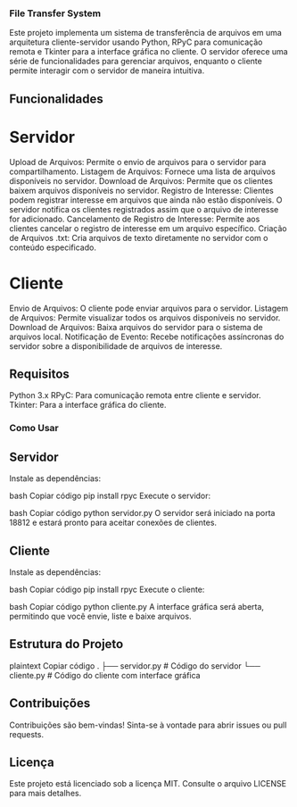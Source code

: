 ### File Transfer System
Este projeto implementa um sistema de transferência de arquivos em uma arquitetura cliente-servidor usando Python, RPyC para comunicação remota e Tkinter para a interface gráfica no cliente. O servidor oferece uma série de funcionalidades para gerenciar arquivos, enquanto o cliente permite interagir com o servidor de maneira intuitiva.

## Funcionalidades
# Servidor
Upload de Arquivos: Permite o envio de arquivos para o servidor para compartilhamento.
Listagem de Arquivos: Fornece uma lista de arquivos disponíveis no servidor.
Download de Arquivos: Permite que os clientes baixem arquivos disponíveis no servidor.
Registro de Interesse: Clientes podem registrar interesse em arquivos que ainda não estão disponíveis. O servidor notifica os clientes registrados assim que o arquivo de interesse for adicionado.
Cancelamento de Registro de Interesse: Permite aos clientes cancelar o registro de interesse em um arquivo específico.
Criação de Arquivos .txt: Cria arquivos de texto diretamente no servidor com o conteúdo especificado.
# Cliente
Envio de Arquivos: O cliente pode enviar arquivos para o servidor.
Listagem de Arquivos: Permite visualizar todos os arquivos disponíveis no servidor.
Download de Arquivos: Baixa arquivos do servidor para o sistema de arquivos local.
Notificação de Evento: Recebe notificações assíncronas do servidor sobre a disponibilidade de arquivos de interesse.

## Requisitos
Python 3.x
RPyC: Para comunicação remota entre cliente e servidor.
Tkinter: Para a interface gráfica do cliente.
### Como Usar
## Servidor
Instale as dependências:

bash
Copiar código
pip install rpyc
Execute o servidor:

bash
Copiar código
python servidor.py
O servidor será iniciado na porta 18812 e estará pronto para aceitar conexões de clientes.

## Cliente
Instale as dependências:

bash
Copiar código
pip install rpyc
Execute o cliente:

bash
Copiar código
python cliente.py
A interface gráfica será aberta, permitindo que você envie, liste e baixe arquivos.

## Estrutura do Projeto
plaintext
Copiar código
.
├── servidor.py         # Código do servidor
└── cliente.py          # Código do cliente com interface gráfica
## Contribuições
Contribuições são bem-vindas! Sinta-se à vontade para abrir issues ou pull requests.

## Licença
Este projeto está licenciado sob a licença MIT. Consulte o arquivo LICENSE para mais detalhes.